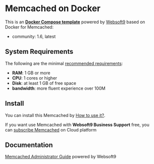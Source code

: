 # Memcached on Docker  

This is an **[Docker Compose template](https://github.com/Websoft9/docker-library)** powered by [Websoft9](https://www.websoft9.com) based on Docker for Memcached:


 - community:  1.6, latest


## System Requirements

The following are the minimal [recommended requirements](https://github.com/memcached/memcached/wiki/Install):

* **RAM**: 1 GB or more
* **CPU**: 1 cores or higher
* **Disk**: at least 1 GB of free space
* **bandwidth**: more fluent experience over 100M  

## Install

You can install this Memcached by [How to use it?](https://github.com/Websoft9/docker-library#how-to-use-it).   

If you want use Memcached with **Websoft9 Business Support** free, you can [subscribe Memcached](https://www.websoft9.com/apps) on Cloud platform

## Documentation

[Memcached Administrator Guide](https://support.websoft9.com/docs/memcached) powered by Websoft9